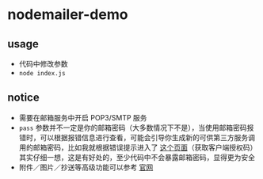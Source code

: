 # nodemailer-demo

## usage

- 代码中修改参数
- `node index.js`

## notice

- 需要在邮箱服务中开启 POP3/SMTP 服务
- `pass` 参数并不一定是你的邮箱密码（大多数情况下不是），当使用邮箱密码报错时，可以根据报错信息进行查看，可能会引导你生成新的可供第三方服务调用的邮箱密码，比如我就根据错误提示进入了 [这个页面](http://service.mail.qq.com/cgi-bin/help?subtype=1&&id=28&&no=1001256)（获取客户端授权码）其实仔细一想，这是有好处的，至少代码中不会暴露邮箱密码，显得更为安全
- 附件／图片／抄送等高级功能可以参考 [官网](https://nodemailer.com/)

